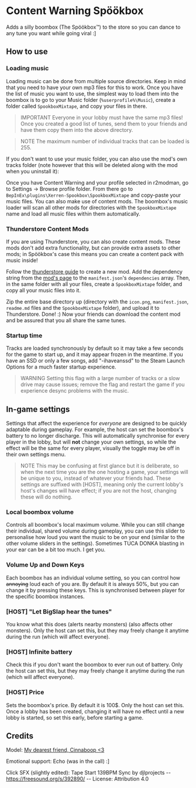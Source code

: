 Content Warning Spöökbox
===
Adds a silly boombox (The Spöökbox™) to the store so you can dance to any tune you want while going viral :]

## How to use

### Loading music

Loading music can be done from multiple source directories. Keep in mind that you need to have your own mp3 files for this to work. Once you have the list of music you want to use, the simplest way to load them into the boombox is to go to your Music folder (`%userprofile%\Music`), create a folder called `SpookboxMixtape`, and copy your files in there.

> IMPORTANT
> Everyone in your lobby must have the same mp3 files! Once you created a good list of tunes, send them to your friends and have them copy them into the above directory.

> NOTE
> The maximum number of individual tracks that can be loaded is 255.

If you don't want to use your music folder, you can also use the mod's own tracks folder (note however that this will be deleted along with the mod when you uninstall it):

Once you have Content Warning and your profile selected in r2modman, go to Settings -> Browse profile folder. From there go to `BepInEx\plugins\Xerren-Spookbox\SpookboxMixtape` and copy-paste your music files. You can also make use of content mods. The boombox's music loader will scan all other mods for directories with the `SpookboxMixtape` name and load all music files within them automatically.

### Thunderstore Content Mods

If you are using Thunderstore, you can also create content mods. These mods don't add extra functionality, but can provide extra assets to other mods; in Spöökbox's case this means you can create a content pack with music inside!

Follow the [thunderstore guide](https://thunderstore.io/c/content-warning/create/docs/) to create a new mod. Add the dependency string from the [mod's page](https://thunderstore.io/c/content-warning/p/Xerren/Spookbox/) to the `manifest.json`'s `dependencies` array. Then, in the same folder with all your files, create a `SpookboxMixtape` folder, and copy all your music files into it.

Zip the entire base directory up (directory with the `icon.png`, `manifest.json`, `readme.md` files and the `SpookboxMixtape` folder), and upload it to Thunderstore. Done! :) Now your friends can download the content mod and be assured that you all share the same tunes.

### Startup time

Tracks are loaded synchronously by default so it may take a few seconds for the game to start up, and it may appear frozen in the meantime. If you have an SSD or only a few songs, add "-ihaveanssd" to the Steam Launch Options for a much faster startup experience.

> WARNING
> Setting this flag with a large number of tracks or a slow drive may cause issues; remove the flag and restart the game if you experience desync problems with the music.


## In-game settings

Settings that affect the experience for *everyone* are designed to be quickly adaptable during gameplay. For example, the host can set the boombox's battery to no longer discharge. This will automatically synchronise for every player in the lobby, but will **not** change your own settings, so while the effect will be the same for every player, visually the toggle may be off in their own settings menu. 

> NOTE
> This may be confusing at first glance but it is deliberate, so when the next time you are the one hosting a game, your settings will be unique to you, instead of whatever your friends had. These settings are suffixed with [HOST], meaning only the current lobby's host's changes will have effect; if you are not the host, changing these will do nothing.

### Local boombox volume

Controls all boombox's local maximum volume. While you can still change their individual, shared volume during gameplay, you can use this slider to personalise how loud you want the music to be on your end (similar to the other volume sliders in the settings). Sometimes TUCA DONKA blasting in your ear can be a bit too much. I get you.

### Volume Up and Down Keys

Each boombox has an individual volume setting, so you can control how ~~annoying~~ loud each of you are. By default it is always 50%, but you can change it by pressing these keys. This is synchronised between player for the specific boombox instances.

### [HOST] "Let BigSlap hear the tunes"

You know what this does (alerts nearby monsters) (also affects other monsters). Only the host can set this, but they may freely change it anytime during the run (which will affect everyone).

### [HOST] Infinite battery

Check this if you don't want the boombox to ever run out of battery. Only the host can set this, but they may freely change it anytime during the run (which will affect everyone).

### [HOST] Price

Sets the boombox's price. By default it is 100$. Only the host can set this. Once a lobby has been created, changing it will have no effect until a new lobby is started, so set this early, before starting a game.


## Credits

Model: [My dearest friend, Cinnaboop <3](https://sketchfab.com/3d-models/content-warning-mod-boombox-a62dd39d143c41d18e68ab55de2cb0ca)

Emotional support: Echo (was in the call) :]

Click SFX (slightly edited): Tape Start 139BPM Sync by djlprojects -- https://freesound.org/s/392890/ -- License: Attribution 4.0